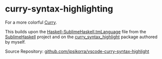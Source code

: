 # curry-syntax-highlighting
For a more colorful [Curry](http://curry-language.org).

This builds upon the [Haskell-SublimeHaskell.tmLanguage](http://github.com/SublimeHaskell/SublimeHaskell/blob/master/Syntaxes/Haskell-SublimeHaskell.tmLanguage) file from the [SublimeHaskell](http://github.com/SublimeHaskell/SublimeHaskell) project and on the [curry_syntax_highlight](https://github.com/jpsikorra/curry_syntax_highlight) package authored by myself.

Source Repository:
[github.com/jpsikorra/vscode-curry-syntax-highlight](https://github.com/jpsikorra/vscode-curry-syntax-highlight)
